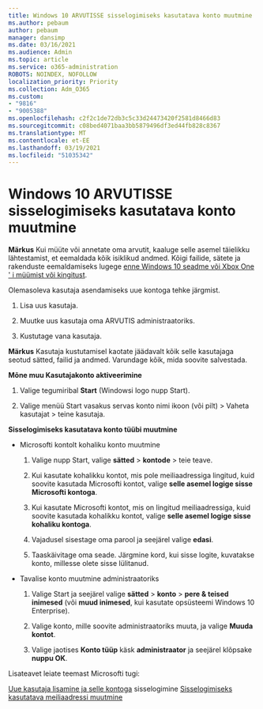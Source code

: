 ```yaml
---
title: Windows 10 ARVUTISSE sisselogimiseks kasutatava konto muutmine
ms.author: pebaum
author: pebaum
manager: dansimp
ms.date: 03/16/2021
ms.audience: Admin
ms.topic: article
ms.service: o365-administration
ROBOTS: NOINDEX, NOFOLLOW
localization_priority: Priority
ms.collection: Adm_O365
ms.custom:
- "9816"
- "9005388"
ms.openlocfilehash: c2f2c1de72db3c5c33d24473420f2581d8466d83
ms.sourcegitcommit: c08bed4071baa3bb5879496df3ed44fb828c8367
ms.translationtype: MT
ms.contentlocale: et-EE
ms.lasthandoff: 03/19/2021
ms.locfileid: "51035342"
---
```

# <a name="change-the-account-you-use-to-sign-in-to-your-windows-10-pc"></a>Windows 10 ARVUTISSE sisselogimiseks kasutatava konto muutmine

**Märkus** Kui müüte või annetate oma arvutit, kaaluge selle asemel täielikku lähtestamist, et eemaldada kõik isiklikud andmed. Kõigi failide, sätete ja rakenduste eemaldamiseks lugege [enne Windows 10 seadme või Xbox One ' i müümist või kingitust](https://support.microsoft.com/help/10547/microsoft-account-selling-gifting-windows-10-device-xbox-one).

Olemasoleva kasutaja asendamiseks uue kontoga tehke järgmist.

1. Lisa uus kasutaja.

1. Muutke uus kasutaja oma ARVUTIS administraatoriks.

1. Kustutage vana kasutaja.

**Märkus** Kasutaja kustutamisel kaotate jäädavalt kõik selle kasutajaga seotud sätted, failid ja andmed. Varundage kõik, mida soovite salvestada.

**Mõne muu Kasutajakonto aktiveerimine**

1. Valige tegumiribal **Start** (Windowsi logo nupp Start). 

1. Valige menüü Start vasakus servas konto nimi ikoon (või pilt) > Vaheta kasutajat > teine kasutaja.

**Sisselogimiseks kasutatava konto tüübi muutmine**

- Microsofti kontolt kohaliku konto muutmine

    1. Valige nupp Start, valige **sätted**  >  **kontode** > teie teave.

    1. Kui kasutate kohalikku kontot, mis pole meiliaadressiga lingitud, kuid soovite kasutada Microsofti kontot, valige **selle asemel logige sisse Microsofti kontoga**.

    1. Kui kasutate Microsofti kontot, mis on lingitud meiliaadressiga, kuid soovite kasutada kohalikku kontot, valige **selle asemel logige sisse kohaliku kontoga**.

    1. Vajadusel sisestage oma parool ja seejärel valige **edasi**.

    1. Taaskäivitage oma seade. Järgmine kord, kui sisse logite, kuvatakse konto, millesse olete sisse lülitanud.

- Tavalise konto muutmine administraatoriks

    1. Valige Start ja seejärel valige **sätted**  >  **konto**  >  **pere & teised inimesed** (või **muud inimesed**, kui kasutate opsüsteemi Windows 10 Enterprise).

    1. Valige konto, mille soovite administraatoriks muuta, ja valige **Muuda kontot**.

    1. Valige jaotises **Konto tüüp** käsk **administraator** ja seejärel klõpsake **nuppu OK**.

Lisateavet leiate teemast Microsofti tugi:

[Uue kasutaja lisamine ja selle kontoga](https://support.microsoft.com/windows/add-or-remove-accounts-on-your-pc-104dc19f-6430-4b49-6a2b-e4dbd1dcdf32) 
 sisselogimine [Sisselogimiseks kasutatava meiliaadressi muutmine](https://support.microsoft.com/account-billing/change-the-email-address-or-phone-number-for-your-microsoft-account-761a662d-8032-88f4-03f3-c9ba8ba0e00b)
